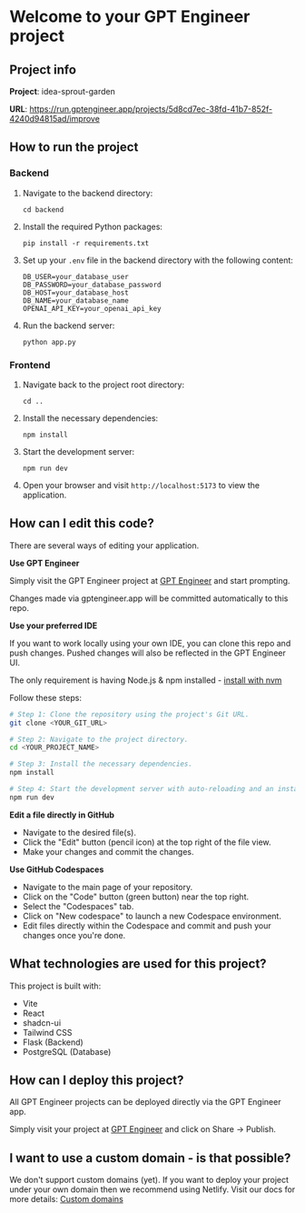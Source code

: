# Welcome to your GPT Engineer project

## Project info

**Project**: idea-sprout-garden

**URL**: https://run.gptengineer.app/projects/5d8cd7ec-38fd-41b7-852f-4240d94815ad/improve

## How to run the project

### Backend

1. Navigate to the backend directory:
   ```
   cd backend
   ```

2. Install the required Python packages:
   ```
   pip install -r requirements.txt
   ```

3. Set up your `.env` file in the backend directory with the following content:
   ```
   DB_USER=your_database_user
   DB_PASSWORD=your_database_password
   DB_HOST=your_database_host
   DB_NAME=your_database_name
   OPENAI_API_KEY=your_openai_api_key
   ```

4. Run the backend server:
   ```
   python app.py
   ```

### Frontend

1. Navigate back to the project root directory:
   ```
   cd ..
   ```

2. Install the necessary dependencies:
   ```
   npm install
   ```

3. Start the development server:
   ```
   npm run dev
   ```

4. Open your browser and visit `http://localhost:5173` to view the application.

## How can I edit this code?

There are several ways of editing your application.

**Use GPT Engineer**

Simply visit the GPT Engineer project at [GPT Engineer](https://gptengineer.app/projects/5d8cd7ec-38fd-41b7-852f-4240d94815ad/improve) and start prompting.

Changes made via gptengineer.app will be committed automatically to this repo.

**Use your preferred IDE**

If you want to work locally using your own IDE, you can clone this repo and push changes. Pushed changes will also be reflected in the GPT Engineer UI.

The only requirement is having Node.js & npm installed - [install with nvm](https://github.com/nvm-sh/nvm#installing-and-updating)

Follow these steps:

```sh
# Step 1: Clone the repository using the project's Git URL.
git clone <YOUR_GIT_URL>

# Step 2: Navigate to the project directory.
cd <YOUR_PROJECT_NAME>

# Step 3: Install the necessary dependencies.
npm install

# Step 4: Start the development server with auto-reloading and an instant preview.
npm run dev
```

**Edit a file directly in GitHub**

- Navigate to the desired file(s).
- Click the "Edit" button (pencil icon) at the top right of the file view.
- Make your changes and commit the changes.

**Use GitHub Codespaces**

- Navigate to the main page of your repository.
- Click on the "Code" button (green button) near the top right.
- Select the "Codespaces" tab.
- Click on "New codespace" to launch a new Codespace environment.
- Edit files directly within the Codespace and commit and push your changes once you're done.

## What technologies are used for this project?

This project is built with:

- Vite
- React
- shadcn-ui
- Tailwind CSS
- Flask (Backend)
- PostgreSQL (Database)

## How can I deploy this project?

All GPT Engineer projects can be deployed directly via the GPT Engineer app.

Simply visit your project at [GPT Engineer](https://gptengineer.app/projects/5d8cd7ec-38fd-41b7-852f-4240d94815ad/improve) and click on Share -> Publish.

## I want to use a custom domain - is that possible?

We don't support custom domains (yet). If you want to deploy your project under your own domain then we recommend using Netlify. Visit our docs for more details: [Custom domains](https://docs.gptengineer.app/tips-tricks/custom-domain/)